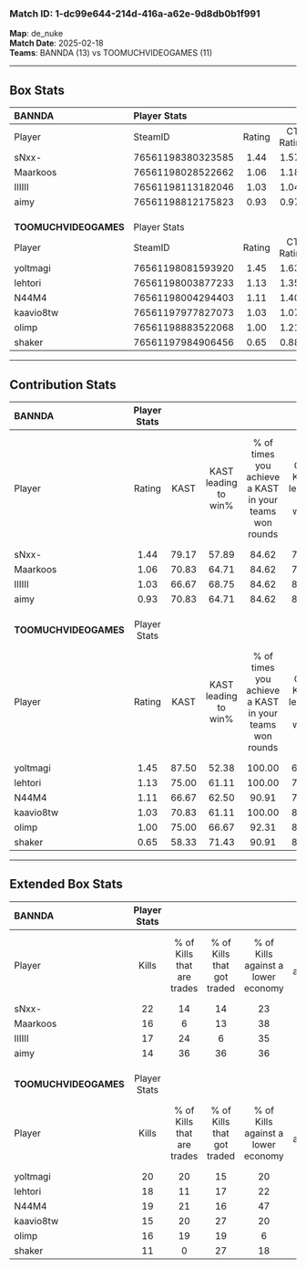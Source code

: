 ### Match ID: 1-dc99e644-214d-416a-a62e-9d8db0b1f991  
**Map**: de_nuke  
**Match Date**: 2025-02-18  
**Teams**: BANNDA (13) vs TOOMUCHVIDEOGAMES (11)  

---  

## Box Stats  

| **BANNDA**            | Player Stats      |        |           |          |       |      |       |         |        |      |     |
| :- | :- | :-: | :-: | :-: | :-: | :-: | :-: | :-: | :-: | :-: | :-: |
| Player                | SteamID           | Rating | CT Rating | T Rating | KAST  | ADR  | Kills | Assists | Deaths | K/D  | HS% |
| sNxx-                 | 76561198380323585 |  1.44  |   1.572   |  1.393   | 79.17 | 90.6 |  22   |    6    |   14   | 1.57 | 68  |
| Maarkoos              | 76561198028522662 |  1.06  |   1.182   |  0.990   | 70.83 | 72.2 |  16   |    8    |   16   | 1.00 | 43  |
| IIIIII                | 76561198113182046 |  1.03  |   1.045   |  1.246   | 66.67 | 64.4 |  17   |    4    |   16   | 1.06 | 47  |
| aimy                  | 76561198812175823 |  0.93  |   0.974   |  1.015   | 70.83 | 66.8 |  14   |    7    |   18   | 0.78 | 50  |
|                       |                   |        |           |          |       |      |       |         |        |      |     |
|                       |                   |        |           |          |       |      |       |         |        |      |     |
|                       |                   |        |           |          |       |      |       |         |        |      |     |
| **TOOMUCHVIDEOGAMES** | Player Stats      |        |           |          |       |      |       |         |        |      |     |
| Player                | SteamID           | Rating | CT Rating | T Rating | KAST  | ADR  | Kills | Assists | Deaths | K/D  | HS% |
| yoltmagi              | 76561198081593920 |  1.45  |   1.633   |  1.406   | 87.50 | 97.7 |  20   |    7    |   14   | 1.43 | 65  |
| lehtori               | 76561198003877233 |  1.13  |   1.354   |  1.090   | 75.00 | 77.7 |  18   |    6    |   18   | 1.00 | 44  |
| N44M4                 | 76561198004294403 |  1.11  |   1.402   |  0.872   | 66.67 | 76.8 |  19   |    3    |   17   | 1.12 | 73  |
| kaavio8tw             | 76561197977827073 |  1.03  |   1.072   |  1.280   | 70.83 | 71.6 |  15   |    8    |   16   | 0.94 | 73  |
| olimp                 | 76561198883522068 |  1.00  |   1.210   |  0.966   | 75.00 | 74.8 |  16   |    4    |   20   | 0.80 | 62  |
| shaker                | 76561197984906456 |  0.65  |   0.886   |  0.600   | 58.33 | 64.9 |  11   |    7    |   21   | 0.52 | 72  |
---  

## Contribution Stats  

| **BANNDA**            | Player Stats |       |                      |                                                        |                           |                                                             |                          |                                                            |
| :- | :-: | :-: | :-: | :-: | :-: | :-: | :-: | :-: |
| Player                |    Rating    | KAST  | KAST leading to win% | % of times you achieve a KAST in your teams won rounds | CT - KAST leading to win% | CT - % of times you achieve a KAST in your teams won rounds | T - KAST leading to win% | T - % of times you achieve a KAST in your teams won rounds |
| sNxx-                 |     1.44     | 79.17 |        57.89         |                         84.62                          |           77.78           |                            87.50                            |          40.00           |                           80.00                            |
| Maarkoos              |     1.06     | 70.83 |        64.71         |                         84.62                          |           77.78           |                            87.50                            |          50.00           |                           80.00                            |
| IIIIII                |     1.03     | 66.67 |        68.75         |                         84.62                          |           87.50           |                            87.50                            |          50.00           |                           80.00                            |
| aimy                  |     0.93     | 70.83 |        64.71         |                         84.62                          |           85.71           |                            75.00                            |          50.00           |                           100.00                           |
|                       |              |       |                      |                                                        |                           |                                                             |                          |                                                            |
|                       |              |       |                      |                                                        |                           |                                                             |                          |                                                            |
|                       |              |       |                      |                                                        |                           |                                                             |                          |                                                            |
| **TOOMUCHVIDEOGAMES** | Player Stats |       |                      |                                                        |                           |                                                             |                          |                                                            |
| Player                |    Rating    | KAST  | KAST leading to win% | % of times you achieve a KAST in your teams won rounds | CT - KAST leading to win% | CT - % of times you achieve a KAST in your teams won rounds | T - KAST leading to win% | T - % of times you achieve a KAST in your teams won rounds |
| yoltmagi              |     1.45     | 87.50 |        52.38         |                         100.00                         |           63.64           |                           100.00                            |          40.00           |                           100.00                           |
| lehtori               |     1.13     | 75.00 |        61.11         |                         100.00                         |           77.78           |                           100.00                            |          44.44           |                           100.00                           |
| N44M4                 |     1.11     | 66.67 |        62.50         |                         90.91                          |           70.00           |                           100.00                            |          50.00           |                           75.00                            |
| kaavio8tw             |     1.03     | 70.83 |        61.11         |                         100.00                         |           87.50           |                           100.00                            |          40.00           |                           100.00                           |
| olimp                 |     1.00     | 75.00 |        66.67         |                         92.31                          |           88.89           |                           100.00                            |          44.44           |                           80.00                            |
| shaker                |     0.65     | 58.33 |        71.43         |                         90.91                          |           87.50           |                           100.00                            |          50.00           |                           75.00                            |
---  

## Extended Box Stats  

| **BANNDA**            | Player Stats |                            |                            |                                    |                         |                              |                                 |        |                             |                                     |                          |                               |                            |
| :- | :-: | :-: | :-: | :-: | :-: | :-: | :-: | :-: | :-: | :-: | :-: | :-: | :-: |
| Player                |    Kills     | % of Kills that are trades | % of Kills that got traded | % of Kills against a lower economy | % of Kills against ecos | % of Kills that are flawless | % of Kills that are close duels | Deaths | % of Deaths that get traded | % of Deaths against a lower economy | % of Deaths against ecos | % of Deaths that are flawless | % of Deaths that are close |
| sNxx-                 |      22      |             14             |             14             |                 23                 |            5            |              64              |               14                |   14   |             14              |                 14                  |            0             |              86               |             0              |
| Maarkoos              |      16      |             6              |             13             |                 38                 |           19            |              63              |                0                |   16   |              6              |                 19                  |            0             |              75               |             6              |
| IIIIII                |      17      |             24             |             6              |                 35                 |           18            |              76              |                0                |   16   |             31              |                 13                  |            0             |              69               |             13             |
| aimy                  |      14      |             36             |             36             |                 36                 |           14            |              71              |               14                |   18   |             17              |                 17                  |            0             |              56               |             6              |
|                       |              |                            |                            |                                    |                         |                              |                                 |        |                             |                                     |                          |                               |                            |
|                       |              |                            |                            |                                    |                         |                              |                                 |        |                             |                                     |                          |                               |                            |
|                       |              |                            |                            |                                    |                         |                              |                                 |        |                             |                                     |                          |                               |                            |
| **TOOMUCHVIDEOGAMES** | Player Stats |                            |                            |                                    |                         |                              |                                 |        |                             |                                     |                          |                               |                            |
| Player                |    Kills     | % of Kills that are trades | % of Kills that got traded | % of Kills against a lower economy | % of Kills against ecos | % of Kills that are flawless | % of Kills that are close duels | Deaths | % of Deaths that get traded | % of Deaths against a lower economy | % of Deaths against ecos | % of Deaths that are flawless | % of Deaths that are close |
| yoltmagi              |      20      |             20             |             15             |                 20                 |            5            |              60              |               10                |   14   |             21              |                  7                  |            0             |              43               |             14             |
| lehtori               |      18      |             11             |             17             |                 22                 |            0            |              61              |                6                |   18   |             22              |                 17                  |            0             |              67               |             0              |
| N44M4                 |      19      |             21             |             16             |                 47                 |           11            |              68              |                0                |   17   |              6              |                 12                  |            0             |              71               |             6              |
| kaavio8tw             |      15      |             20             |             27             |                 20                 |            0            |              87              |                7                |   16   |             13              |                 13                  |            0             |              63               |             19             |
| olimp                 |      16      |             19             |             19             |                 6                  |            0            |              44              |               13                |   20   |             20              |                 20                  |            5             |              55               |             0              |
| shaker                |      11      |             0              |             27             |                 18                 |           18            |              73              |                0                |   21   |             24              |                 14                  |            5             |              76               |             5              |
